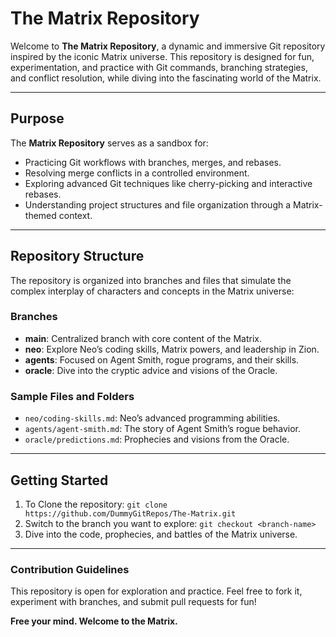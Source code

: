 # The Matrix Repository

Welcome to **The Matrix Repository**, a dynamic and immersive Git repository inspired by the iconic Matrix universe. This repository is designed for fun, experimentation, and practice with Git commands, branching strategies, and conflict resolution, while diving into the fascinating world of the Matrix.

---

## Purpose

The **Matrix Repository** serves as a sandbox for:
- Practicing Git workflows with branches, merges, and rebases.
- Resolving merge conflicts in a controlled environment.
- Exploring advanced Git techniques like cherry-picking and interactive rebases.
- Understanding project structures and file organization through a Matrix-themed context.

---

## Repository Structure

The repository is organized into branches and files that simulate the complex interplay of characters and concepts in the Matrix universe:

### **Branches**
- **main**: Centralized branch with core content of the Matrix.
- **neo**: Explore Neo’s coding skills, Matrix powers, and leadership in Zion.
- **agents**: Focused on Agent Smith, rogue programs, and their skills.
- **oracle**: Dive into the cryptic advice and visions of the Oracle.

### **Sample Files and Folders**
- `neo/coding-skills.md`: Neo’s advanced programming abilities.
- `agents/agent-smith.md`: The story of Agent Smith’s rogue behavior.
- `oracle/predictions.md`: Prophecies and visions from the Oracle.

---

## Getting Started

1. To Clone the repository:
   `
   git clone https://github.com/DummyGitRepos/The-Matrix.git
   `
2. Switch to the branch you want to explore:
   `
   git checkout <branch-name>
   `
3. Dive into the code, prophecies, and battles of the Matrix universe.


---


### Contribution Guidelines
This repository is open for exploration and practice. Feel free to fork it, experiment with branches, and submit pull requests for fun!


**Free your mind. Welcome to the Matrix.**
